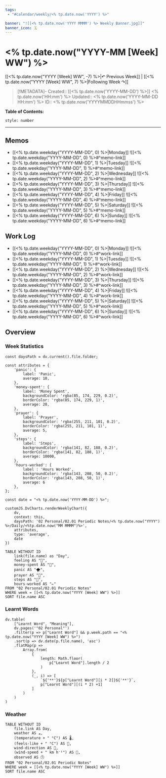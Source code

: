 ```yaml
---
tags:
 - "#calendar/weekly/<% tp.date.now('YYYY') %>"

banner: "![[<% tp.date.now('YYYY MMMM') %> Weekly Banner.jpg]]"
banner_icon: 🗓️
---
```


# <% tp.date.now("YYYY-MM [Week] WW") %>

[[<% tp.date.now("YYYY [Week] WW", -7) %>|↶ Previous Week]] | [[<% tp.date.now("YYYY [Week] WW", 7) %>|Following Week ↷]]

> [!METADATA]-
> Created:: [[<% tp.date.now('YYYY-MM-DD') %>]] <% tp.date.now('HH:mm') %>
> Updated:: <% tp.date.now('YYYY-MM-DD HH:mm') %>
> ID:: <% tp.date.now('YYYYMMDDHHmmss') %>

**Table of Contents:**
```toc
style: number
```

___

## Memos
- [[<% tp.date.weekday("YYYY-MM-DD", 0) %>|Monday]]
	![[<% tp.date.weekday("YYYY-MM-DD", 0) %>#^memo-link]]
- [[<% tp.date.weekday("YYYY-MM-DD", 1) %>|Tuesday]]
	![[<% tp.date.weekday("YYYY-MM-DD", 1) %>#^memo-link]]
- [[<% tp.date.weekday("YYYY-MM-DD", 2) %>|Wednesday]]
	![[<% tp.date.weekday("YYYY-MM-DD", 2) %>#^memo-link]]
- [[<% tp.date.weekday("YYYY-MM-DD", 3) %>|Thursday]]
	![[<% tp.date.weekday("YYYY-MM-DD", 3) %>#^memo-link]]
- [[<% tp.date.weekday("YYYY-MM-DD", 4) %>|Friday]]
	![[<% tp.date.weekday("YYYY-MM-DD", 4) %>#^memo-link]]
- [[<% tp.date.weekday("YYYY-MM-DD", 5) %>|Saturday]]
	![[<% tp.date.weekday("YYYY-MM-DD", 5) %>#^memo-link]]
- [[<% tp.date.weekday("YYYY-MM-DD", 6) %>|Sunday]]
	![[<% tp.date.weekday("YYYY-MM-DD", 6) %>#^memo-link]]

## Work Log
- [[<% tp.date.weekday("YYYY-MM-DD", 0) %>|Monday]]
	![[<% tp.date.weekday("YYYY-MM-DD", 0) %>#^work-link]]
- [[<% tp.date.weekday("YYYY-MM-DD", 1) %>|Tuesday]]
	![[<% tp.date.weekday("YYYY-MM-DD", 1) %>#^work-link]]
- [[<% tp.date.weekday("YYYY-MM-DD", 2) %>|Wednesday]]
	![[<% tp.date.weekday("YYYY-MM-DD", 2) %>#^work-link]]
- [[<% tp.date.weekday("YYYY-MM-DD", 3) %>|Thursday]]
	![[<% tp.date.weekday("YYYY-MM-DD", 3) %>#^work-link]]
- [[<% tp.date.weekday("YYYY-MM-DD", 4) %>|Friday]]
	![[<% tp.date.weekday("YYYY-MM-DD", 4) %>#^work-link]]
- [[<% tp.date.weekday("YYYY-MM-DD", 5) %>|Saturday]]
	![[<% tp.date.weekday("YYYY-MM-DD", 5) %>#^work-link]]
- [[<% tp.date.weekday("YYYY-MM-DD", 6) %>|Sunday]]
	![[<% tp.date.weekday("YYYY-MM-DD", 6) %>#^work-link]] 

## Overview
### Week Statistics
```dataviewjs
const daysPath = dv.current().file.folder;

const attributes = {
	'panic': {
		label: 'Panic',
		average: 10,
	},
	'money-spent': {
		label: 'Money Spent',
		backgroundColor: 'rgba(85, 174, 229, 0.2)',
		borderColor: 'rgba(85, 174, 229, 1)',
		average: 20,
	},
	'prayer': {
		label: 'Prayer',
		backgroundColor: 'rgba(255, 211, 101, 0.2)',
		borderColor: 'rgba(255, 211, 101, 1)',
		average: 5,
	},
	'steps': {
		label: 'Steps',
		backgroundColor: 'rgba(141, 82, 188, 0.2)',
		borderColor: 'rgba(141, 82, 188, 1)',
		average: 10000,
	},
	'hours-worked': {
		label : 'Hours Worked',
		backgroundColor: 'rgba(143, 208, 50, 0.2)',
		borderColor: 'rgba(143, 208, 50, 1)',
		average: 6
	},
};

const date = "<% tp.date.now('YYYY-MM-DD') %>";

customJS.DvCharts.renderWeeklyChart({
	dv,
	context: this,
	daysPath: '02 Personal/02.01 Periodic Notes/<% tp.date.now("YYYY") %>/Daily/<%tp.date.now("MM MMMM")%>',
	attributes,
	type: 'average',
	date
})
```

```dataview
TABLE WITHOUT ID
	link(file.name) as "Day",
	feeling AS "💭",
	money-spent AS "💸",
	panic AS "🌪️",
	prayer AS "🕋",
	steps AS "👣",
	hours-worked AS "✏️"
FROM "02 Personal/02.01 Periodic Notes"
WHERE week = [[<% tp.date.now("YYYY [Week] WW") %>]]
SORT file.name ASC
```

### Learnt Words
```dataviewjs
dv.table(
	["Learnt Word", "Meaning"],
	dv.pages('"02 Personal"')
	.filter(p => p["Learnt Word"] && p.week.path == "<% tp.date.now("YYYY [Week] WW") %>")
	.sort(p => dv.date(p.file.name), 'asc')
	.flatMap(p =>
		Array.from(
			{
				length: Math.floor(
					p["Learnt Word"].length / 2
				)
			},
			(_, i) => [
				`${'**'}${p["Learnt Word"][i * 2]}${'**'}`,
				p["Learnt Word"][(i * 2) +1]
			]
		)
	)
)
```

### Weather
```dataview
TABLE WITHOUT ID
	file.link AS Day,
	weather AS ☁️,
	(temperature + " °C") AS 🌡️,
	(feels-like + " °C") AS 💭,
	wind-direction AS 🧭,
	(wind-speed + " km h⁻¹") AS 🍃,
	observed AS 🕓
FROM "02 Personal/02.01 Periodic Notes"
WHERE week = [[<% tp.date.now("YYYY [Week] WW") %>]]
SORT file.name ASC
```